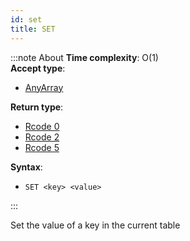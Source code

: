 ```yaml
---
id: set
title: SET
---
```


:::note About
**Time complexity**: O(1)  
**Accept type**:

- [AnyArray](../protocol/data-types#any-array)

**Return type**:

- [Rcode 0](../protocol/response-codes)
- [Rcode 2](../protocol/response-codes)
- [Rcode 5](../protocol/response-codes)

**Syntax**:

- `SET <key> <value>`

:::

Set the value of a key in the current table
